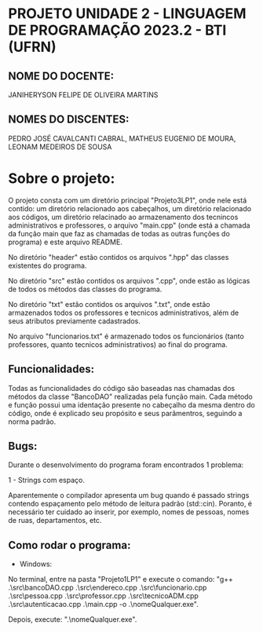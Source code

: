 # PROJETO UNIDADE 2 - LINGUAGEM DE PROGRAMAÇÃO 2023.2 - BTI (UFRN)


## NOME DO DOCENTE:
JANIHERYSON FELIPE DE OLIVEIRA MARTINS


## NOMES DO DISCENTES:
PEDRO JOSÉ CAVALCANTI CABRAL, MATHEUS EUGENIO DE MOURA, LEONAM MEDEIROS DE SOUSA



# Sobre o projeto:

O projeto consta com um diretório principal "Projeto3LP1", onde nele está contido: um diretório relacionado aos cabeçalhos, um diretório relacionado aos códigos, um diretório relacinado ao armazenamento dos tecnincos administrativos e professores, o arquivo "main.cpp" (onde está a chamada da função main que faz as chamadas de todas as outras funções do programa) e este arquivo README.

No diretório "header" estão contidos os arquivos ".hpp" das classes existentes do programa.

No diretório "src" estão contidos os arquivos ".cpp", onde estão as lógicas de todos os métodos das classes do programa.

No diretório "txt" estão contidos os arquivos ".txt", onde estão armazenados todos os professores e tecnicos administrativos, além de seus atributos previamente cadastrados.

No arquivo "funcionarios.txt" é armazenado todos os funcionários (tanto professores, quanto tecnicos administrativos) ao final do programa.

## Funcionalidades:

Todas as funcionalidades do código são baseadas nas chamadas dos métodos da classe "BancoDAO" realizadas pela função main. Cada método e função possui uma identação presente no cabeçalho da mesma dentro do código, onde é explicado seu propósito e seus parâmentros, seguindo a norma padrão.

## Bugs:

Durante o desenvolvimento do programa foram encontrados 1 problema:

1 - Strings com espaço.

Aparentemente o compilador apresenta um bug quando é passado strings contendo espaçamento pelo método de leitura padrão (std::cin). Poranto, é necessário ter cuidado ao inserir, por exemplo, nomes de pessoas, nomes de ruas, departamentos, etc.

## Como rodar o programa:

* Windows: 

No terminal, entre na pasta "Projeto1LP1" e execute o comando: "g++ .\src\bancoDAO.cpp .\src\endereco.cpp .\src\funcionario.cpp .\src\pessoa.cpp .\src\professor.cpp .\src\tecnicoADM.cpp .\src\autenticacao.cpp .\main.cpp -o .\nomeQualquer.exe".

Depois, execute: ".\nomeQualquer.exe".